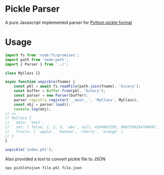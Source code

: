 # Pickle Parser
A pure Javascript implemented parser for [Python pickle format](https://docs.python.org/3.11/library/pickle.html)

# Usage
```ts
import fs from 'node:fs/promises';
import path from 'node:path';
import { Parser } from '../';

class MyClass {}

async function unpickle(fname) {
    const pkl = await fs.readFile(path.join(fname), 'binary');
    const buffer = Buffer.from(pkl, 'binary');
    const parser = new Parser(buffer);
    parser.registry.register('__main__', 'MyClass', MyClass);
    const obj = parser.load();
    console.log(obj);
// => 
// MyClass {
//   data: 'test',
//   set: [ false, 1, 2, 3, 'abc', null, 4294967295, 9007199254740991 ],
//   fruits: [ 'apple', 'banana', 'cherry', 'orange' ]
// }
}

unpickle('index.pkl');
```

Also provided a tool to convert pickle file to JSON
```bash
npx pickletojson file.pkl file.json
```
